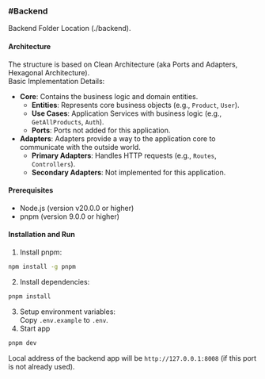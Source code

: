 ### #Backend

Backend Folder Location (./backend).

#### Architecture

The structure is based on Clean Architecture (aka Ports and Adapters, Hexagonal Architecture).<br>
Basic Implementation Details:

- **Core**: Contains the business logic and domain entities.
  - **Entities**: Represents core business objects (e.g., `Product`, `User`).
  - **Use Cases**: Application Services with business logic (e.g., `GetAllProducts`, `Auth`).
  - **Ports**: Ports not added for this application.
- **Adapters**: Adapters provide a way to the application core to communicate with the outside world.
  - **Primary Adapters**: Handles HTTP requests (e.g., `Routes`, `Controllers`).
  - **Secondary Adapters**: Not implemented for this application.

#### Prerequisites

- Node.js (version v20.0.0 or higher)
- pnpm (version 9.0.0 or higher)

#### Installation and Run

1. Install pnpm:

```bash
npm install -g pnpm
```

2. Install dependencies:

```bash
pnpm install
```

3. Setup environment variables:<br>
   Copy `.env.example` to `.env`.
4. Start app

```bash
pnpm dev
```

Local address of the backend app will be `http://127.0.0.1:8008` (if this port is not already used).
